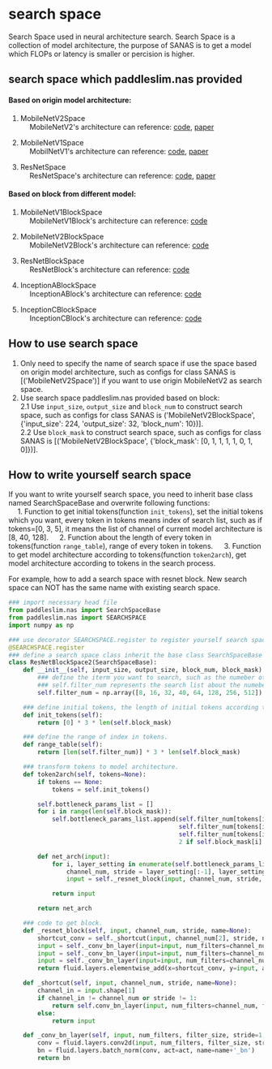 # search space
Search Space used in neural architecture search. Search Space is a collection of model architecture, the purpose of SANAS is to get a model which FLOPs or latency is smaller or percision is higher.

## search space which paddleslim.nas provided

#### Based on origin model architecture:
1. MobileNetV2Space<br>
&emsp; MobileNetV2's architecture can reference: [code](https://github.com/PaddlePaddle/models/blob/develop/PaddleCV/image_classification/models/mobilenet_v2.py#L29), [paper](https://arxiv.org/abs/1801.04381)

2. MobileNetV1Space<br>
&emsp; MobilNetV1's architecture can reference: [code](https://github.com/PaddlePaddle/models/blob/develop/PaddleCV/image_classification/models/mobilenet_v1.py#L29), [paper](https://arxiv.org/abs/1704.04861)

3. ResNetSpace<br>
&emsp; ResNetSpace's architecture can reference: [code](https://github.com/PaddlePaddle/models/blob/develop/PaddleCV/image_classification/models/resnet.py#L30), [paper](https://arxiv.org/pdf/1512.03385.pdf)


#### Based on block from different model:
1. MobileNetV1BlockSpace<br>
&emsp; MobileNetV1Block's architecture can reference: [code](https://github.com/PaddlePaddle/models/blob/develop/PaddleCV/image_classification/models/mobilenet_v1.py#L173)

2. MobileNetV2BlockSpace<br>
&emsp; MobileNetV2Block's architecture can reference: [code](https://github.com/PaddlePaddle/models/blob/develop/PaddleCV/image_classification/models/mobilenet_v2.py#L174)

3. ResNetBlockSpace<br>
&emsp; ResNetBlock's architecture can reference: [code](https://github.com/PaddlePaddle/models/blob/develop/PaddleCV/image_classification/models/resnet.py#L148)

4. InceptionABlockSpace<br>
&emsp; InceptionABlock's architecture can reference: [code](https://github.com/PaddlePaddle/models/blob/develop/PaddleCV/image_classification/models/inception_v4.py#L140)

5. InceptionCBlockSpace<br>
&emsp; InceptionCBlock's architecture can reference: [code](https://github.com/PaddlePaddle/models/blob/develop/PaddleCV/image_classification/models/inception_v4.py#L291)


## How to use search space
1. Only need to specify the name of search space if use the space based on origin model architecture, such as configs for class SANAS is [('MobileNetV2Space')] if you want to use origin MobileNetV2 as search space.
2. Use search space paddleslim.nas provided based on block:<br>
  2.1 Use `input_size`, `output_size` and `block_num` to construct search space, such as configs for class SANAS is ('MobileNetV2BlockSpace', {'input_size': 224, 'output_size': 32, 'block_num': 10})].<br>
  2.2 Use `block_mask` to construct search space, such as configs for class SANAS is [('MobileNetV2BlockSpace', {'block_mask': [0, 1, 1, 1, 1, 0, 1, 0]})].

## How to write yourself search space
If you want to write yourself search space, you need to inherit base class named SearchSpaceBase and overwrite following functions:<br>
&emsp; 1. Function to get initial tokens(function `init_tokens`), set the initial tokens which you want, every token in tokens means index of search list, such as if tokens=[0, 3, 5], it means the list of channel of current model architecture is [8, 40, 128].
&emsp; 2. Function about the length of every token in tokens(function `range_table`), range of every token in tokens.
&emsp; 3. Function to get model architecture according to tokens(function `token2arch`), get model architecture according to tokens in the search process.

For example, how to add a search space with resnet block. New search space can NOT has the same name with existing search space.

```python
### import necessary head file
from paddleslim.nas import SearchSpaceBase
from paddleslim.nas import SEARCHSPACE
import numpy as np

### use decorator SEARCHSPACE.register to register yourself search space to search space NameSpace
@SEARCHSPACE.register
### define a search space class inherit the base class SearchSpaceBase
class ResNetBlockSpace2(SearchSpaceBase):
    def __init__(self, input_size, output_size, block_num, block_mask):
        ### define the iterm you want to search, such as the numeber of channel, the number of convolution repeat, the size of kernel.
        ### self.filter_num represents the search list about the numeber of channel.
        self.filter_num = np.array([8, 16, 32, 40, 64, 128, 256, 512])

    ### define initial tokens, the length of initial tokens according to block_num or block_mask.
    def init_tokens(self):
        return [0] * 3 * len(self.block_mask)

    ### define the range of index in tokens.
    def range_table(self):
        return [len(self.filter_num)] * 3 * len(self.block_mask)

    ### transform tokens to model architecture.
    def token2arch(self, tokens=None):
        if tokens == None:
            tokens = self.init_tokens()

        self.bottleneck_params_list = []
        for i in range(len(self.block_mask)):
            self.bottleneck_params_list.append(self.filter_num[tokens[i * 3 + 0]],
                                               self.filter_num[tokens[i * 3 + 1]],
                                               self.filter_num[tokens[i * 3 + 2]],
                                               2 if self.block_mask[i] == 1 else 1)

        def net_arch(input):
            for i, layer_setting in enumerate(self.bottleneck_params_list):
                channel_num, stride = layer_setting[:-1], layer_setting[-1]
                input = self._resnet_block(input, channel_num, stride, name='resnet_layer{}'.format(i+1))

            return input

        return net_arch

    ### code to get block.
    def _resnet_block(self, input, channel_num, stride, name=None):
        shortcut_conv = self._shortcut(input, channel_num[2], stride, name=name)
        input = self._conv_bn_layer(input=input, num_filters=channel_num[0], filter_size=1, act='relu', name=name + '_conv0')
        input = self._conv_bn_layer(input=input, num_filters=channel_num[1], filter_size=3, stride=stride, act='relu', name=name + '_conv1')
        input = self._conv_bn_layer(input=input, num_filters=channel_num[2], filter_size=1, name=name + '_conv2')
        return fluid.layers.elementwise_add(x=shortcut_conv, y=input, axis=0, name=name+'_elementwise_add')

    def _shortcut(self, input, channel_num, stride, name=None):
        channel_in = input.shape[1]
        if channel_in != channel_num or stride != 1:
            return self.conv_bn_layer(input, num_filters=channel_num, filter_size=1, stride=stride, name=name+'_shortcut')
        else:
            return input

    def _conv_bn_layer(self, input, num_filters, filter_size, stride=1, padding='SAME', act=None, name=None):
        conv = fluid.layers.conv2d(input, num_filters, filter_size, stride, name=name+'_conv')
        bn = fluid.layers.batch_norm(conv, act=act, name=name+'_bn')
        return bn
```
